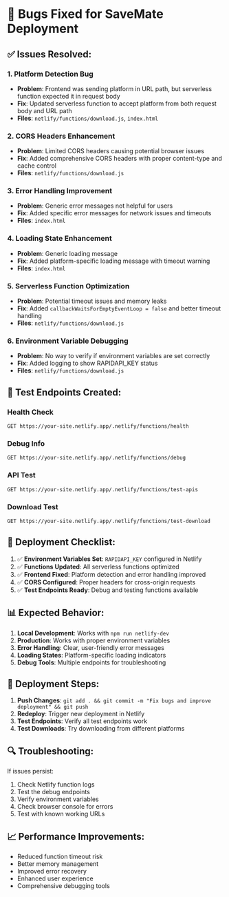 # 🐛 Bugs Fixed for SaveMate Deployment

## ✅ **Issues Resolved:**

### **1. Platform Detection Bug**
- **Problem**: Frontend was sending platform in URL path, but serverless function expected it in request body
- **Fix**: Updated serverless function to accept platform from both request body and URL path
- **Files**: `netlify/functions/download.js`, `index.html`

### **2. CORS Headers Enhancement**
- **Problem**: Limited CORS headers causing potential browser issues
- **Fix**: Added comprehensive CORS headers with proper content-type and cache control
- **Files**: `netlify/functions/download.js`

### **3. Error Handling Improvement**
- **Problem**: Generic error messages not helpful for users
- **Fix**: Added specific error messages for network issues and timeouts
- **Files**: `index.html`

### **4. Loading State Enhancement**
- **Problem**: Generic loading message
- **Fix**: Added platform-specific loading message with timeout warning
- **Files**: `index.html`

### **5. Serverless Function Optimization**
- **Problem**: Potential timeout issues and memory leaks
- **Fix**: Added `callbackWaitsForEmptyEventLoop = false` and better timeout handling
- **Files**: `netlify/functions/download.js`

### **6. Environment Variable Debugging**
- **Problem**: No way to verify if environment variables are set correctly
- **Fix**: Added logging to show RAPIDAPI_KEY status
- **Files**: `netlify/functions/download.js`

## 🧪 **Test Endpoints Created:**

### **Health Check**
```
GET https://your-site.netlify.app/.netlify/functions/health
```

### **Debug Info**
```
GET https://your-site.netlify.app/.netlify/functions/debug
```

### **API Test**
```
GET https://your-site.netlify.app/.netlify/functions/test-apis
```

### **Download Test**
```
GET https://your-site.netlify.app/.netlify/functions/test-download
```

## 🔧 **Deployment Checklist:**

1. ✅ **Environment Variables Set**: `RAPIDAPI_KEY` configured in Netlify
2. ✅ **Functions Updated**: All serverless functions optimized
3. ✅ **Frontend Fixed**: Platform detection and error handling improved
4. ✅ **CORS Configured**: Proper headers for cross-origin requests
5. ✅ **Test Endpoints Ready**: Debug and testing functions available

## 📊 **Expected Behavior:**

1. **Local Development**: Works with `npm run netlify-dev`
2. **Production**: Works with proper environment variables
3. **Error Handling**: Clear, user-friendly error messages
4. **Loading States**: Platform-specific loading indicators
5. **Debug Tools**: Multiple endpoints for troubleshooting

## 🚀 **Deployment Steps:**

1. **Push Changes**: `git add . && git commit -m "Fix bugs and improve deployment" && git push`
2. **Redeploy**: Trigger new deployment in Netlify
3. **Test Endpoints**: Verify all test endpoints work
4. **Test Downloads**: Try downloading from different platforms

## 🔍 **Troubleshooting:**

If issues persist:
1. Check Netlify function logs
2. Test the debug endpoints
3. Verify environment variables
4. Check browser console for errors
5. Test with known working URLs

## 📈 **Performance Improvements:**

- Reduced function timeout risk
- Better memory management
- Improved error recovery
- Enhanced user experience
- Comprehensive debugging tools
